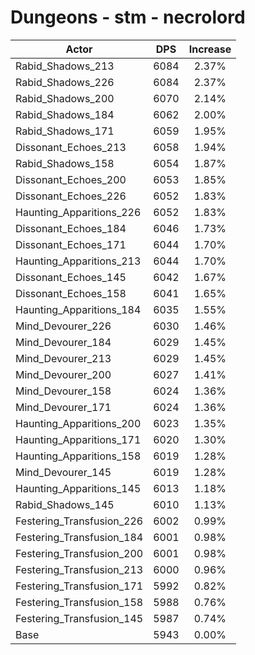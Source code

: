 # Dungeons - stm - necrolord
| Actor | DPS | Increase |
|---|:---:|:---:|
|Rabid_Shadows_213|6084|2.37%|
|Rabid_Shadows_226|6084|2.37%|
|Rabid_Shadows_200|6070|2.14%|
|Rabid_Shadows_184|6062|2.00%|
|Rabid_Shadows_171|6059|1.95%|
|Dissonant_Echoes_213|6058|1.94%|
|Rabid_Shadows_158|6054|1.87%|
|Dissonant_Echoes_200|6053|1.85%|
|Dissonant_Echoes_226|6052|1.83%|
|Haunting_Apparitions_226|6052|1.83%|
|Dissonant_Echoes_184|6046|1.73%|
|Dissonant_Echoes_171|6044|1.70%|
|Haunting_Apparitions_213|6044|1.70%|
|Dissonant_Echoes_145|6042|1.67%|
|Dissonant_Echoes_158|6041|1.65%|
|Haunting_Apparitions_184|6035|1.55%|
|Mind_Devourer_226|6030|1.46%|
|Mind_Devourer_184|6029|1.45%|
|Mind_Devourer_213|6029|1.45%|
|Mind_Devourer_200|6027|1.41%|
|Mind_Devourer_158|6024|1.36%|
|Mind_Devourer_171|6024|1.36%|
|Haunting_Apparitions_200|6023|1.35%|
|Haunting_Apparitions_171|6020|1.30%|
|Haunting_Apparitions_158|6019|1.28%|
|Mind_Devourer_145|6019|1.28%|
|Haunting_Apparitions_145|6013|1.18%|
|Rabid_Shadows_145|6010|1.13%|
|Festering_Transfusion_226|6002|0.99%|
|Festering_Transfusion_184|6001|0.98%|
|Festering_Transfusion_200|6001|0.98%|
|Festering_Transfusion_213|6000|0.96%|
|Festering_Transfusion_171|5992|0.82%|
|Festering_Transfusion_158|5988|0.76%|
|Festering_Transfusion_145|5987|0.74%|
|Base|5943|0.00%|
